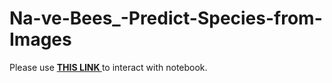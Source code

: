 # Na-ve-Bees_-Predict-Species-from-Images
Please use <a href="https://nbviewer.jupyter.org/github/kpourang/Na-ve-Bees_-Predict-Species-from-Images/blob/main/notebook.ipynb"> <b> THIS LINK </b></a> to interact with notebook.
